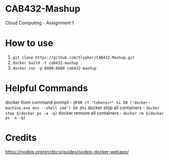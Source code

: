 # CAB432-Mashup
Cloud Computing - Assignment 1

# How to use
1. `git clone https://github.com/Slypher/CAB432-Mashup.git`
2. `docker build -t cab432-mashup .`
3. `docker run -p 8080:8080 cab432-mashup`

# Helpful Commands
docker from command prompt - `@FOR /f "tokens=*" %i IN ('docker-machine.exe env --shell cmd') DO @%i`
docker stop all containers - `docker stop $(docker ps -a -q)`
docker remove all containers - `docker rm $(docker ps -a -q)`

# Credits
https://nodejs.org/en/docs/guides/nodejs-docker-webapp/